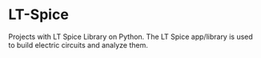 # LT-Spice
Projects with LT Spice Library on Python.
The LT Spice app/library is used to build electric circuits and analyze them.
